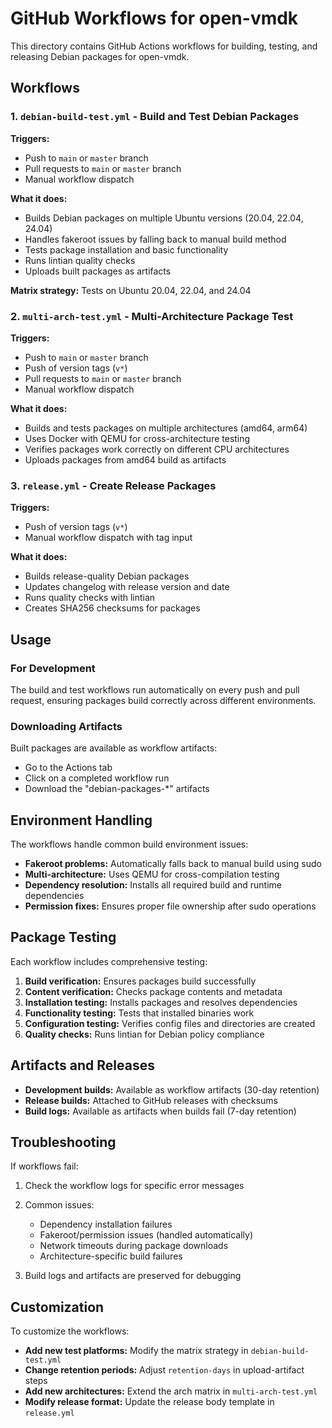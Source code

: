 # GitHub Workflows for open-vmdk

This directory contains GitHub Actions workflows for building, testing, and releasing Debian packages for open-vmdk.

## Workflows

### 1. `debian-build-test.yml` - Build and Test Debian Packages

**Triggers:**
- Push to `main` or `master` branch
- Pull requests to `main` or `master` branch  
- Manual workflow dispatch

**What it does:**
- Builds Debian packages on multiple Ubuntu versions (20.04, 22.04, 24.04)
- Handles fakeroot issues by falling back to manual build method
- Tests package installation and basic functionality
- Runs lintian quality checks
- Uploads built packages as artifacts

**Matrix strategy:** Tests on Ubuntu 20.04, 22.04, and 24.04

### 2. `multi-arch-test.yml` - Multi-Architecture Package Test

**Triggers:**
- Push to `main` or `master` branch
- Push of version tags (`v*`)
- Pull requests to `main` or `master` branch
- Manual workflow dispatch

**What it does:**
- Builds and tests packages on multiple architectures (amd64, arm64)
- Uses Docker with QEMU for cross-architecture testing
- Verifies packages work correctly on different CPU architectures
- Uploads packages from amd64 build as artifacts

### 3. `release.yml` - Create Release Packages

**Triggers:**
- Push of version tags (`v*`)
- Manual workflow dispatch with tag input

**What it does:**
- Builds release-quality Debian packages
- Updates changelog with release version and date
- Runs quality checks with lintian
- Creates SHA256 checksums for packages

## Usage

### For Development

The build and test workflows run automatically on every push and pull request, ensuring packages build correctly across different environments.

### Downloading Artifacts

Built packages are available as workflow artifacts:
- Go to the Actions tab
- Click on a completed workflow run
- Download the "debian-packages-*" artifacts

## Environment Handling

The workflows handle common build environment issues:

- **Fakeroot problems:** Automatically falls back to manual build using sudo
- **Multi-architecture:** Uses QEMU for cross-compilation testing
- **Dependency resolution:** Installs all required build and runtime dependencies
- **Permission fixes:** Ensures proper file ownership after sudo operations

## Package Testing

Each workflow includes comprehensive testing:

1. **Build verification:** Ensures packages build successfully
2. **Content verification:** Checks package contents and metadata
3. **Installation testing:** Installs packages and resolves dependencies
4. **Functionality testing:** Tests that installed binaries work
5. **Configuration testing:** Verifies config files and directories are created
6. **Quality checks:** Runs lintian for Debian policy compliance

## Artifacts and Releases

- **Development builds:** Available as workflow artifacts (30-day retention)
- **Release builds:** Attached to GitHub releases with checksums
- **Build logs:** Available as artifacts when builds fail (7-day retention)

## Troubleshooting

If workflows fail:

1. Check the workflow logs for specific error messages
2. Common issues:
   - Dependency installation failures
   - Fakeroot/permission issues (handled automatically)
   - Network timeouts during package downloads
   - Architecture-specific build failures

3. Build logs and artifacts are preserved for debugging

## Customization

To customize the workflows:

- **Add new test platforms:** Modify the matrix strategy in `debian-build-test.yml`
- **Change retention periods:** Adjust `retention-days` in upload-artifact steps
- **Add new architectures:** Extend the arch matrix in `multi-arch-test.yml`
- **Modify release format:** Update the release body template in `release.yml`


